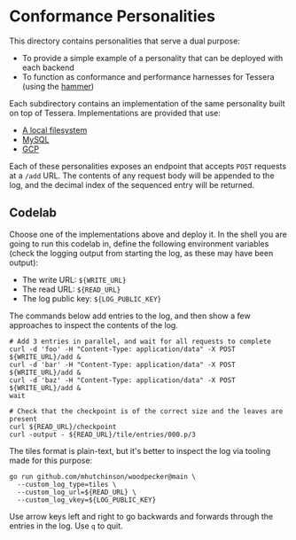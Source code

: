 # Conformance Personalities

This directory contains personalities that serve a dual purpose:
 - To provide a simple example of a personality that can be deployed with each backend
 - To function as conformance and performance harnesses for Tessera (using the [hammer](../../hammer/))

Each subdirectory contains an implementation of the same personality built on top of Tessera.
Implementations are provided that use:
 - [A local filesystem](./posix/)
 - [MySQL](./mysql/)
 - [GCP](./gcp//)

Each of these personalities exposes an endpoint that accepts `POST` requests at a `/add` URL.
The contents of any request body will be appended to the log, and the decimal index of the sequenced entry will be returned.

## Codelab

Choose one of the implementations above and deploy it.
In the shell you are going to run this codelab in, define the following environment variables (check the logging output from starting the log, as these may have been output):
 - The write URL: `${WRITE_URL}`
 - The read URL: `${READ_URL}`
 - The log public key: `${LOG_PUBLIC_KEY}`

The commands below add entries to the log, and then show a few approaches to inspect the contents of the log.

```shell
# Add 3 entries in parallel, and wait for all requests to complete
curl -d 'foo' -H "Content-Type: application/data" -X POST ${WRITE_URL}/add &
curl -d 'bar' -H "Content-Type: application/data" -X POST ${WRITE_URL}/add &
curl -d 'baz' -H "Content-Type: application/data" -X POST ${WRITE_URL}/add &
wait

# Check that the checkpoint is of the correct size and the leaves are present
curl ${READ_URL}/checkpoint
curl -output - ${READ_URL}/tile/entries/000.p/3
```

The tiles format is plain-text, but it's better to inspect the log via tooling made for this purpose:

```shell
go run github.com/mhutchinson/woodpecker@main \
  --custom_log_type=tiles \
  --custom_log_url=${READ_URL} \
  --custom_log_vkey=${LOG_PUBLIC_KEY}
```

Use arrow keys left and right to go backwards and forwards through the entries in the log.
Use `q` to quit.

